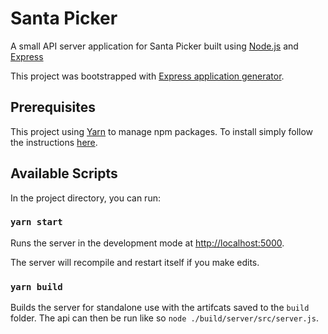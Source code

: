# Santa Picker

A small API server application for Santa Picker built using [Node.js](https://nodejs.org/en/) and [Express](https://expressjs.com/)

This project was bootstrapped with [Express application generator](https://expressjs.com/en/starter/generator.html).

## Prerequisites

This project using [Yarn](https://yarnpkg.com/lang/en/) to manage npm packages. To install simply follow the instructions [here](https://yarnpkg.com/en/docs/install).

## Available Scripts

In the project directory, you can run:

### `yarn start`

Runs the server in the development mode at [http://localhost:5000](http://localhost:5000).

The server will recompile and restart itself if you make edits.

### `yarn build`

Builds the server for standalone use with the artifcats saved to the `build` folder. The api can then be run like so `node ./build/server/src/server.js`.
